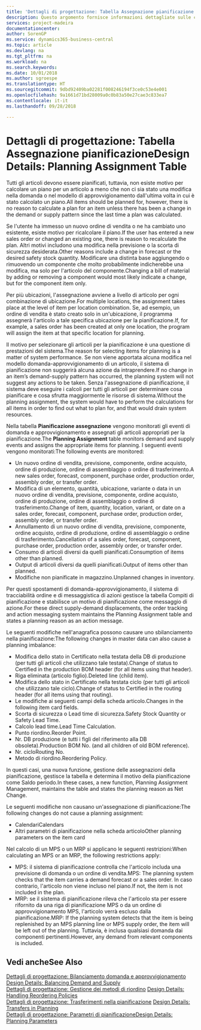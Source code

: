 ```yaml
---
title: 'Dettagli di progettazione: Tabella Assegnazione pianificazione | Microsoft Docs'
description: Questo argomento fornisce informazioni dettagliate sulle conseguenze relative alla modifica del metodo di pianificazione per un articolo.
services: project-madeira
documentationcenter: 
author: SorenGP
ms.service: dynamics365-business-central
ms.topic: article
ms.devlang: na
ms.tgt_pltfrm: na
ms.workload: na
ms.search.keywords: 
ms.date: 10/01/2018
ms.author: sgroespe
ms.translationtype: HT
ms.sourcegitcommit: 9dbd92409ba02281f008246194f3ce0c53e4e001
ms.openlocfilehash: 9a1661d71bd28009a0c0b83a50e27cae3c833ea7
ms.contentlocale: it-it
ms.lasthandoff: 09/28/2018

---
```

# <a name="design-details-planning-assignment-table"></a><span data-ttu-id="931fb-103">Dettagli di progettazione: Tabella Assegnazione pianificazione</span><span class="sxs-lookup"><span data-stu-id="931fb-103">Design Details: Planning Assignment Table</span></span>
<span data-ttu-id="931fb-104">Tutti gli articoli devono essere pianificati, tuttavia, non esiste motivo per calcolare un piano per un articolo a meno che non ci sia stato una modifica nella domanda o nel modello di approvvigionamento dall'ultima volta in cui è stato calcolato un piano.</span><span class="sxs-lookup"><span data-stu-id="931fb-104">All items should be planned for, however, there is no reason to calculate a plan for an item unless there has been a change in the demand or supply pattern since the last time a plan was calculated.</span></span>  

<span data-ttu-id="931fb-105">Se l'utente ha immesso un nuovo ordine di vendita o ne ha cambiato uno esistente, esiste motivo per ricalcolare il piano.</span><span class="sxs-lookup"><span data-stu-id="931fb-105">If the user has entered a new sales order or changed an existing one, there is reason to recalculate the plan.</span></span> <span data-ttu-id="931fb-106">Altri motivi includono una modifica nella previsione o la scorta di sicurezza desiderata.</span><span class="sxs-lookup"><span data-stu-id="931fb-106">Other reasons include a change in forecast or the desired safety stock quantity.</span></span> <span data-ttu-id="931fb-107">Modificare una distinta base aggiungendo o rimuovendo un componente che molto probabilmente indicherebbe una modifica, ma solo per l'articolo del componente.</span><span class="sxs-lookup"><span data-stu-id="931fb-107">Changing a bill of material by adding or removing a component would most likely indicate a change, but for the component item only.</span></span>  

<span data-ttu-id="931fb-108">Per più ubicazioni, l'assegnazione avviene a livello di articolo per ogni combinazione di ubicazione.</span><span class="sxs-lookup"><span data-stu-id="931fb-108">For multiple locations, the assignment takes place at the level of item per location combination.</span></span> <span data-ttu-id="931fb-109">Se, ad esempio, un ordine di vendita è stato creato solo in un'ubicazione, il programma assegnerà l'articolo a tale specifica ubicazione per la pianificazione.</span><span class="sxs-lookup"><span data-stu-id="931fb-109">If, for example, a sales order has been created at only one location, the program will assign the item at that specific location for planning.</span></span>  

<span data-ttu-id="931fb-110">Il motivo per selezionare gli articoli per la pianificazione è una questione di prestazioni del sistema.</span><span class="sxs-lookup"><span data-stu-id="931fb-110">The reason for selecting items for planning is a matter of system performance.</span></span> <span data-ttu-id="931fb-111">Se non viene apportata alcuna modifica nel modello domanda-approvvigionamento di un articolo, il sistema di pianificazione non suggerirà alcuna azione da intraprendere.</span><span class="sxs-lookup"><span data-stu-id="931fb-111">If no change in an item’s demand-supply pattern has occurred, the planning system will not suggest any actions to be taken.</span></span> <span data-ttu-id="931fb-112">Senza l'assegnazione di pianificazione, il sistema deve eseguire i calcoli per tutti gli articoli per determinare cosa pianificare e cosa sfrutta maggiormente le risorse di sistema.</span><span class="sxs-lookup"><span data-stu-id="931fb-112">Without the planning assignment, the system would have to perform the calculations for all items in order to find out what to plan for, and that would drain system resources.</span></span>  

<span data-ttu-id="931fb-113">Nella tabella **Pianificazione assegnazione** vengono monitorati gli eventi di domanda e approvvigionamento e assegnati gli articoli appropriati per la pianificazione.</span><span class="sxs-lookup"><span data-stu-id="931fb-113">The **Planning Assignment** table monitors demand and supply events and assigns the appropriate items for planning.</span></span> <span data-ttu-id="931fb-114">I seguenti eventi vengono monitorati:</span><span class="sxs-lookup"><span data-stu-id="931fb-114">The following events are monitored:</span></span>  

* <span data-ttu-id="931fb-115">Un nuovo ordine di vendita, previsione, componente, ordine acquisto, ordine di produzione, ordine di assemblaggio o ordine di trasferimento.</span><span class="sxs-lookup"><span data-stu-id="931fb-115">A new sales order, forecast, component, purchase order, production order, assembly order, or transfer order.</span></span>  
* <span data-ttu-id="931fb-116">Modifica di un elemento, quantità, ubicazione, variante o data in un nuovo ordine di vendita, previsione, componente, ordine acquisto, ordine di produzione, ordine di assemblaggio o ordine di trasferimento.</span><span class="sxs-lookup"><span data-stu-id="931fb-116">Change of item, quantity, location, variant, or date on a sales order, forecast, component, purchase order, production order, assembly order, or transfer order.</span></span>  
* <span data-ttu-id="931fb-117">Annullamento di un nuovo ordine di vendita, previsione, componente, ordine acquisto, ordine di produzione, ordine di assemblaggio o ordine di trasferimento.</span><span class="sxs-lookup"><span data-stu-id="931fb-117">Cancellation of a sales order, forecast, component, purchase order, production order, assembly order, or transfer order.</span></span>  
* <span data-ttu-id="931fb-118">Consumo di articoli diversi da quelli pianificati.</span><span class="sxs-lookup"><span data-stu-id="931fb-118">Consumption of items other than planned.</span></span>  
* <span data-ttu-id="931fb-119">Output di articoli diversi da quelli pianificati.</span><span class="sxs-lookup"><span data-stu-id="931fb-119">Output of items other than planned.</span></span>  
* <span data-ttu-id="931fb-120">Modifiche non pianificate in magazzino.</span><span class="sxs-lookup"><span data-stu-id="931fb-120">Unplanned changes in inventory.</span></span>  

<span data-ttu-id="931fb-121">Per questi spostamenti di domanda-approvvigionamento, il sistema di tracciabilità ordine e di messaggistica di azioni gestisce la tabella Compiti di pianificazione e stabilisce un motivo di pianificazione come messaggio di azione.</span><span class="sxs-lookup"><span data-stu-id="931fb-121">For these direct supply-demand displacements, the order tracking and action messaging system maintains the Planning Assignment table and states a planning reason as an action message.</span></span>  

<span data-ttu-id="931fb-122">Le seguenti modifiche nell'anagrafica possono causare uno sbilanciamento nella pianificazione:</span><span class="sxs-lookup"><span data-stu-id="931fb-122">The following changes in master data can also cause a planning imbalance:</span></span>  

* <span data-ttu-id="931fb-123">Modifica dello stato in Certificato nella testata della DB di produzione (per tutti gli articoli che utilizzano tale testata).</span><span class="sxs-lookup"><span data-stu-id="931fb-123">Change of status to Certified in the production BOM header (for all items using that header).</span></span>  
* <span data-ttu-id="931fb-124">Riga eliminata (articolo figlio).</span><span class="sxs-lookup"><span data-stu-id="931fb-124">Deleted line (child item).</span></span>  
* <span data-ttu-id="931fb-125">Modifica dello stato in Certificato nella testata ciclo (per tutti gli articoli che utilizzano tale ciclo).</span><span class="sxs-lookup"><span data-stu-id="931fb-125">Change of status to Certified in the routing header (for all items using that routing).</span></span>  
* <span data-ttu-id="931fb-126">Le modifiche ai seguenti campi della scheda articolo.</span><span class="sxs-lookup"><span data-stu-id="931fb-126">Changes in the following item card fields.</span></span>  
* <span data-ttu-id="931fb-127">Scorta di sicurezza o Lead time di sicurezza.</span><span class="sxs-lookup"><span data-stu-id="931fb-127">Safety Stock Quantity or Safety Lead Time.</span></span>  
* <span data-ttu-id="931fb-128">Calcolo lead time.</span><span class="sxs-lookup"><span data-stu-id="931fb-128">Lead Time Calculation.</span></span>  
* <span data-ttu-id="931fb-129">Punto riordino.</span><span class="sxs-lookup"><span data-stu-id="931fb-129">Reorder Point.</span></span>  
* <span data-ttu-id="931fb-130">Nr. DB produzione (e tutti i figli del riferimento alla DB obsoleta).</span><span class="sxs-lookup"><span data-stu-id="931fb-130">Production BOM No. (and all children of old BOM reference).</span></span>  
* <span data-ttu-id="931fb-131">Nr. ciclo</span><span class="sxs-lookup"><span data-stu-id="931fb-131">Routing No.</span></span>  
* <span data-ttu-id="931fb-132">Metodo di riordino.</span><span class="sxs-lookup"><span data-stu-id="931fb-132">Reordering Policy.</span></span>  

<span data-ttu-id="931fb-133">In questi casi, una nuova funzione, gestione delle assegnazioni della pianificazione, gestisce la tabella e determina il motivo della pianificazione come Saldo periodo.</span><span class="sxs-lookup"><span data-stu-id="931fb-133">In these cases, a new function, Planning Assignment Management, maintains the table and states the planning reason as Net Change.</span></span>  

<span data-ttu-id="931fb-134">Le seguenti modifiche non causano un'assegnazione di pianificazione:</span><span class="sxs-lookup"><span data-stu-id="931fb-134">The following changes do not cause a planning assignment:</span></span>  

* <span data-ttu-id="931fb-135">Calendari</span><span class="sxs-lookup"><span data-stu-id="931fb-135">Calendars</span></span>  
* <span data-ttu-id="931fb-136">Altri parametri di pianificazione nella scheda articolo</span><span class="sxs-lookup"><span data-stu-id="931fb-136">Other planning parameters on the item card</span></span>  

<span data-ttu-id="931fb-137">Nel calcolo di un MPS o un MRP si applicano le seguenti restrizioni:</span><span class="sxs-lookup"><span data-stu-id="931fb-137">When calculating an MPS or an MRP, the following restrictions apply:</span></span>  

* <span data-ttu-id="931fb-138">MPS: il sistema di pianificazione controlla che l'articolo includa una previsione di domanda o un ordine di vendita.</span><span class="sxs-lookup"><span data-stu-id="931fb-138">MPS: The planning system checks that the item carries a demand forecast or a sales order.</span></span> <span data-ttu-id="931fb-139">In caso contrario, l'articolo non viene incluso nel piano.</span><span class="sxs-lookup"><span data-stu-id="931fb-139">If not, the item is not included in the plan.</span></span>  
* <span data-ttu-id="931fb-140">MRP: se il sistema di pianificazione rileva che l'articolo sta per essere rifornito da una riga di pianificazione MPS o da un ordine di approvvigionamento MPS, l'articolo verrà escluso dalla pianificazione.</span><span class="sxs-lookup"><span data-stu-id="931fb-140">MRP: If the planning system detects that the item is being replenished by an MPS planning line or MPS supply order, the item will be left out of the planning.</span></span> <span data-ttu-id="931fb-141">Tuttavia, è inclusa qualsiasi domanda dai componenti pertinenti.</span><span class="sxs-lookup"><span data-stu-id="931fb-141">However, any demand from relevant components is included.</span></span>  

## <a name="see-also"></a><span data-ttu-id="931fb-142">Vedi anche</span><span class="sxs-lookup"><span data-stu-id="931fb-142">See Also</span></span>  
<span data-ttu-id="931fb-143">[Dettagli di progettazione: Bilanciamento domanda e approvvigionamento](design-details-balancing-demand-and-supply.md) </span><span class="sxs-lookup"><span data-stu-id="931fb-143">[Design Details: Balancing Demand and Supply](design-details-balancing-demand-and-supply.md) </span></span>  
<span data-ttu-id="931fb-144">[Dettagli di progettazione: Gestione dei metodi di riordino](design-details-handling-reordering-policies.md) </span><span class="sxs-lookup"><span data-stu-id="931fb-144">[Design Details: Handling Reordering Policies](design-details-handling-reordering-policies.md) </span></span>  
<span data-ttu-id="931fb-145">[Dettagli di progettazione: Trasferimenti nella pianificazione](design-details-transfers-in-planning.md) </span><span class="sxs-lookup"><span data-stu-id="931fb-145">[Design Details: Transfers in Planning](design-details-transfers-in-planning.md) </span></span>  
[<span data-ttu-id="931fb-146">Dettagli di progettazione: Parametri di pianificazione</span><span class="sxs-lookup"><span data-stu-id="931fb-146">Design Details: Planning Parameters</span></span>](design-details-planning-parameters.md)  

